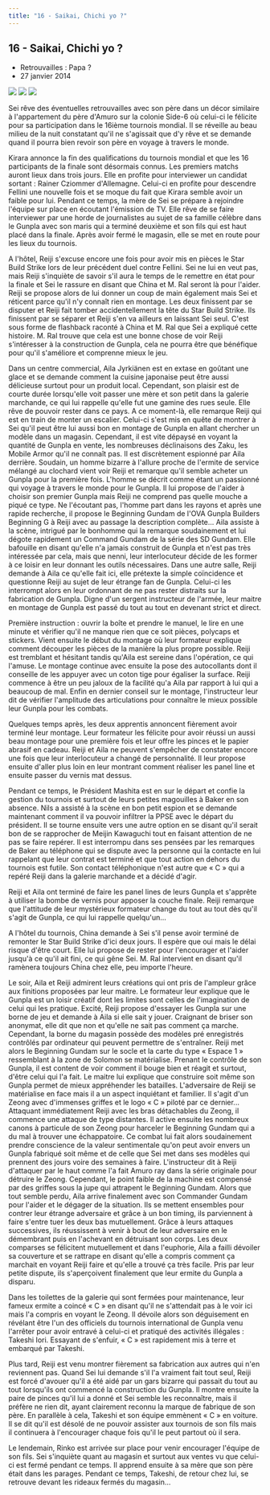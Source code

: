 ```yaml
---
title: "16 - Saikai, Chichi yo ?"
---
```


16 - Saikai, Chichi yo ?
------------------------


* Retrouvailles : Papa ?
* 27 janvier 2014



![](/images/stories/saga/gundambf/episodes/16-1.jpg)
![](/images/stories/saga/gundambf/episodes/16-2.jpg)
![](/images/stories/saga/gundambf/episodes/16-3.jpg)



Sei rêve des éventuelles retrouvailles avec son père dans un décor similaire à l'appartement du père d'Amuro sur la colonie Side-6 où celui-ci le félicite pour sa participation dans le 16ième tournois mondial. Il se réveille au beau milieu de la nuit constatant qu'il ne s'agissait que d'y rêve et se demande quand il pourra bien revoir son père en voyage à travers le monde. 


Kirara annonce la fin des qualifications du tournois mondial et que les 16 participants de la finale sont désormais connus. Les premiers matchs auront lieux dans trois jours. Elle en profite pour interviewer un candidat sortant : Rainer Cziommer d'Allemagne. Celui-ci en profite pour descendre Fellini une nouvelle fois et se moque du fait que Kirara semble avoir un faible pour lui. Pendant ce temps, la mère de Sei se prépare à rejoindre l'équipe sur place en écoutant l'émission de TV. Elle rêve de se faire interviewer par une horde de journalistes au sujet de sa famille célèbre dans le Gunpla avec son maris qui a terminé deuxième et son fils qui est haut placé dans la finale. Après avoir fermé le magasin, elle se met en route pour les lieux du tournois.   

A l'hôtel, Reiji s'excuse encore une fois pour avoir mis en pièces le Star Build Strike lors de leur précédent duel contre Fellini. Sei ne lui en veut pas, mais Reiji s'inquiète de savoir s'il aura le temps de le remettre en état pour la finale et Sei le rassure en disant que China et M. Ral seront là pour l'aider. Reiji se propose alors de lui donner un coup de main également mais Sei et réticent parce qu'il n'y connaît rien en montage. Les deux finissent par se disputer et Reiji fait tomber accidentellement la tête du Star Build Strike. Ils finissent par se séparer et Reiji s'en va ailleurs en laissant Sei seul. C'est sous forme de flashback raconté à China et M. Ral que Sei a expliqué cette histoire. M. Ral trouve que cela est une bonne chose de voir Reiji s'intéresser à la construction de Gunpla, cela ne pourra être que bénéfique pour qu'il s'améliore et comprenne mieux le jeu.   

Dans un centre commercial, Aila Jyrkiänen est en extase en goûtant une glace et se demande comment la cuisine japonaise peut être aussi délicieuse surtout pour un produit local. Cependant, son plaisir est de courte durée lorsqu'elle voit passer une mère et son petit dans la galerie marchande, ce qui lui rappelle qu'elle fut une gamine des rues seule. Elle rêve de pouvoir rester dans ce pays. A ce moment-là, elle remarque Reiji qui est en train de monter un escalier. Celui-ci s'est mis en quête de montrer à Sei qu'il peut être lui aussi bon en montage de Gunpla en allant chercher un modèle dans un magasin. Cependant, il est vite dépaysé en voyant la quantité de Gunpla en vente, les nombreuses déclinaisons des Zaku, les Mobile Armor qu'il ne connaît pas. Il est discrètement espionné par Aila derrière. Soudain, un homme bizarre à l'allure proche de l'ermite de service mélangé au clochard vient voir Reiji et remarque qu'il semble acheter un Gunpla pour la première fois. L'homme se décrit comme étant un passionné qui voyage à travers le monde pour le Gunpla. Il lui propose de l'aider à choisir son premier Gunpla mais Reiji ne comprend pas quelle mouche a piqué ce type. Ne l'écoutant pas, l'homme part dans les rayons et après une rapide recherche, il propose le Beginning Gundam de l'OVA Gunpla Builders Beginning G à Reiji avec au passage la description complète... Aila assiste à la scène, intrigué par le bonhomme qui la remarque soudainement et lui dégote rapidement un Command Gundam de la série des SD Gundam. Elle bafouille en disant qu'elle n'a jamais construit de Gunpla et n'est pas très intéressée par cela, mais que nenni, leur interlocuteur décide de les former à ce loisir en leur donnant les outils nécessaires. Dans une autre salle, Reiji demande à Aila ce qu'elle fait ici, elle prétexte la simple coïncidence et questionne Reiji au sujet de leur étrange fan de Gunpla. Celui-ci les interrompt alors en leur ordonnant de ne pas rester distraits sur la fabrication de Gunpla. Digne d'un sergent instructeur de l'armée, leur maitre en montage de Gunpla est passé du tout au tout en devenant strict et direct.   

Première instruction : ouvrir la boîte et prendre le manuel, le lire en une minute et vérifier qu'il ne manque rien que ce soit pièces, polycaps et stickers. Vient ensuite le début du montage où leur formateur explique comment découper les pièces de la manière la plus propre possible. Reiji est tremblant et hésitant tandis qu'Aila est sereine dans l'opération, ce qui l'amuse. Le montage continue avec ensuite la pose des autocollants dont il conseille de les appuyer avec un coton tige pour égaliser la surface. Reiji commence à être un peu jaloux de la facilité qu'a Aila par rapport à lui qui a beaucoup de mal. Enfin en dernier conseil sur le montage, l'instructeur leur dit de vérifier l'amplitude des articulations pour connaître le mieux possible leur Gunpla pour les combats.   

Quelques temps après, les deux apprentis annoncent fièrement avoir terminé leur montage. Leur formateur les félicite pour avoir réussi un aussi beau montage pour une première fois et leur offre les pinces et le papier abrasif en cadeau. Reiji et Aila ne peuvent s'empêcher de constater encore une fois que leur interlocuteur a changé de personnalité. Il leur propose ensuite d'aller plus loin en leur montrant comment réaliser les panel line et ensuite passer du vernis mat dessus.   

Pendant ce temps, le Président Mashita est en sur le départ et confie la gestion du tournois et surtout de leurs petites magouilles à Baker en son absence. Nils a assisté à la scène en bon petit espion et se demande maintenant comment il va pouvoir infiltrer la PPSE avec le départ du président. Il se tourne ensuite vers une autre option en se disant qu'il serait bon de se rapprocher de Meijin Kawaguchi tout en faisant attention de ne pas se faire repérer. Il est interrompu dans ses pensées par les remarques de Baker au téléphone qui se dispute avec la personne qui la contacte en lui rappelant que leur contrat est terminé et que tout action en dehors du tournois est futile. Son contact téléphonique n'est autre que « C » qui a repéré Reiji dans la galerie marchande et a décidé d'agir.   

Reiji et Aila ont terminé de faire les panel lines de leurs Gunpla et s'apprête à utiliser la bombe de vernis pour apposer la couche finale. Reiji remarque que l'attitude de leur mystérieux formateur change du tout au tout dès qu'il s'agit de Gunpla, ce qui lui rappelle quelqu'un... 


A l'hôtel du tournois, China demande à Sei s'il pense avoir terminé de remonter le Star Build Strike d'ici deux jours. Il espère que oui mais le délai risque d'être court. Elle lui propose de rester pour l'encourager et l'aider jusqu'à ce qu'il ait fini, ce qui gêne Sei. M. Ral intervient en disant qu'il ramènera toujours China chez elle, peu importe l'heure.   

Le soir, Aila et Reiji admirent leurs créations qui ont pris de l'ampleur grâce aux finitions proposées par leur maitre. Le formateur leur explique que le Gunpla est un loisir créatif dont les limites sont celles de l'imagination de celui qui les pratique. Excité, Reiji propose d'essayer les Gunpla sur une borne de jeu et demande à Aila si elle sait y jouer. Craignant de briser son anonymat, elle dit que non et qu'elle ne sait pas comment ça marche. Cependant, la borne du magasin possède des modèles pré enregistrés contrôlés par ordinateur qui peuvent permettre de s'entraîner. Reiji met alors le Beginning Gundam sur le socle et la carte du type « Espace 1 » ressemblant à la zone de Solomon se matérialise. Prenant le contrôle de son Gunpla, il est content de voir comment il bouge bien et réagit et surtout, d'être celui qui l'a fait. Le maitre lui explique que construire soit même son Gunpla permet de mieux appréhender les batailles. L'adversaire de Reiji se matérialise en face mais il a un aspect inquiétant et familier. Il s'agit d'un Zeong avec d'immenses griffes et le logo « C » piloté par ce dernier... Attaquant immédiatement Reiji avec les bras détachables du Zeong, il commence une attaque de type distantes. Il active ensuite les nombreux canons à particule de son Zeong pour harceler le Beginning Gundam qui a du mal à trouver une échappatoire. Ce combat lui fait alors soudainement prendre conscience de la valeur sentimentale qu'on peut avoir envers un Gunpla fabriqué soit même et de celle que Sei met dans ses modèles qui prennent des jours voire des semaines à faire. L'instructeur dit à Reiji d'attaquer par le haut comme l'a fait Amuro ray dans la série originale pour détruire le Zeong. Cependant, le point faible de la machine est compensé par des griffes sous la jupe qui attrapent le Beginning Gundam. Alors que tout semble perdu, Aila arrive finalement avec son Commander Gundam pour l'aider et le dégager de la situation. Ils se mettent ensembles pour contrer leur étrange adversaire et grâce à un bon timing, ils parviennent à faire s'entre tuer les deux bas mutuellement. Grâce à leurs attaques successives, ils réussissent à venir à bout de leur adversaire en le démembrant puis en l'achevant en détruisant son corps. Les deux comparses se félicitent mutuellement et dans l'euphorie, Aila a failli dévoiler sa couverture et se rattrape en disant qu'elle a compris comment ça marchait en voyant Reiji faire et qu'elle a trouvé ça très facile. Pris par leur petite dispute, ils s'aperçoivent finalement que leur ermite du Gunpla a disparu.   

Dans les toilettes de la galerie qui sont fermées pour maintenance, leur fameux ermite a coincé « C » en disant qu'il ne s'attendait pas à le voir ici mais l'a compris en voyant le Zeong. Il dévoile alors son déguisement en révélant être l'un des officiels du tournois international de Gunpla venu l'arrêter pour avoir entravé à celui-ci et pratiqué des activités illégales : Takeshi Iori. Essayant de s'enfuir, « C » est rapidement mis à terre et embarqué par Takeshi.   

Plus tard, Reiji est venu montrer fièrement sa fabrication aux autres qui n'en reviennent pas. Quand Sei lui demande s'il l'a vraiment fait tout seul, Reiji est forcé d'avouer qu'il a été aidé par un gars bizarre qui passait du tout au tout lorsqu'ils ont commencé la construction du Gunpla. Il montre ensuite la paire de pinces qu'il lui a donné et Sei semble les reconnaître, mais il préfère ne rien dit, ayant clairement reconnu la marque de fabrique de son père. En parallèle à cela, Takeshi et son équipe emmènent « C » en voiture. Il se dit qu'il est désolé de ne pouvoir assister aux tournois de son fils mais il continuera à l'encourager chaque fois qu'il le peut partout où il sera. 


Le lendemain, Rinko est arrivée sur place pour venir encourager l'équipe de son fils. Sei s'inquiète quant au magasin et surtout aux ventes vu que celui-ci est fermé pendant ce temps. Il apprend ensuite à sa mère que son père était dans les parages. Pendant ce temps, Takeshi, de retour chez lui, se retrouve devant les rideaux fermés du magasin... 

